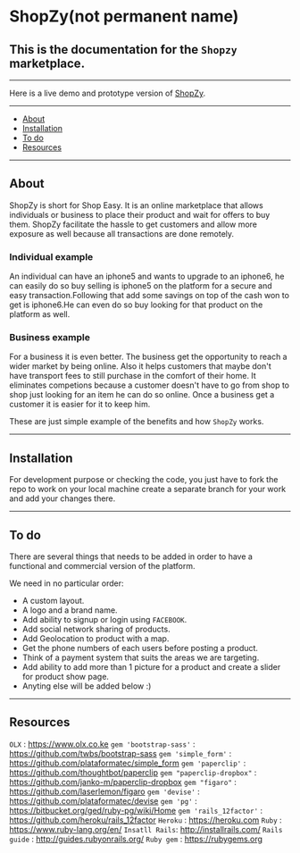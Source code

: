 ShopZy(not permanent name)
==========================

## This is the documentation for the `Shopzy` marketplace.

---

Here is a live demo and prototype version of [ShopZy](https://shopzy1.herokuapp.com).

---

- [About](#about)
- [Installation](#how-to-open)
- [To do](#to-do)
- [Resources](#resources)

---

About
-----

ShopZy is short for Shop Easy. It is an online marketplace that allows individuals or business to place their product and wait for offers to buy them.
ShopZy facilitate the hassle to get customers and allow more exposure as well because all transactions are done remotely.

### Individual example
An individual can have an iphone5 and wants to upgrade to an iphone6, he can easily do so buy selling is iphone5 on the platform for a secure and easy transaction.Following that add some savings on top of the cash won to get is iphone6.He can even do so buy looking for that product on the platform as well.

### Business example
For a business it is even better. The business get the opportunity to reach a wider market by being online. Also it helps customers that maybe don't have transport fees to still purchase in the comfort of their home. It eliminates competions because a customer doesn't have to go from shop to shop just looking for an item he can do so online. Once a business get a customer it is easier for it to keep him.

These are just simple example of the benefits and how `ShopZy` works.

---

Installation
------------

For development purpose or checking the code, you just have to fork the repo to work on your local machine create a separate branch for your work and add your changes there.

---

To do
-----

There are several things that needs to be added in order to have a functional and commercial version of the platform.

We need in no particular order:

- A custom layout.
- A logo and a brand name.
- Add ability to signup or login using `FACEBOOK`.
- Add social network sharing of products.
- Add Geolocation to product with a map.
- Get the phone numbers of each users before posting a product.
- Think of a payment system that suits the areas we are targeting.
- Add ability to add more than 1 picture for a product and create a slider for product show page.
- Anyting else will be added below :)

---

Resources
---------
`OLX` : https://www.olx.co.ke
`gem 'bootstrap-sass'` : https://github.com/twbs/bootstrap-sass
`gem 'simple_form'` : https://github.com/plataformatec/simple_form
`gem 'paperclip'` : https://github.com/thoughtbot/paperclip
`gem "paperclip-dropbox"` : https://github.com/janko-m/paperclip-dropbox
`gem "figaro"` : https://github.com/laserlemon/figaro
`gem 'devise'` : https://github.com/plataformatec/devise
`gem 'pg'` : https://bitbucket.org/ged/ruby-pg/wiki/Home
`gem 'rails_12factor'` : https://github.com/heroku/rails_12factor
`Heroku` : https://heroku.com
`Ruby` : https://www.ruby-lang.org/en/
`Insatll Rails`: http://installrails.com/
`Rails guide` : http://guides.rubyonrails.org/
`Ruby gem` : https://rubygems.org


